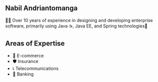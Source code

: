 ##  Nabil Andriantomanga
👨‍💻 Over 10 years of experience in designing and developing enterprise software, primarily using Java ☕, Java EE, and Spring technologies🌱

##  Areas of Expertise
- 🛒 E-commerce
- 🛡️ Insurance
- 📞 Telecommunications
- 🏦 Banking

